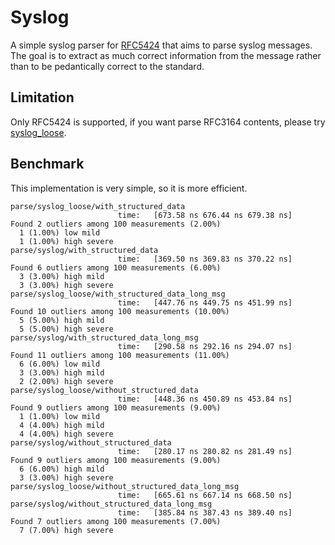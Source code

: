 # Syslog

A simple syslog parser for [RFC5424](https://tools.ietf.org/html/rfc5424) that aims to parse
syslog messages. The goal is to extract as much correct information from the message rather
than to be pedantically correct to the standard.

## Limitation
Only RFC5424 is supported, if you want parse RFC3164 contents, please try [syslog_loose](https://docs.rs/syslog_loose/).

## Benchmark
This implementation is very simple, so it is more efficient.

```text
parse/syslog_loose/with_structured_data
                        time:   [673.58 ns 676.44 ns 679.38 ns]
Found 2 outliers among 100 measurements (2.00%)
  1 (1.00%) low mild
  1 (1.00%) high severe
parse/syslog/with_structured_data
                        time:   [369.50 ns 369.83 ns 370.22 ns]
Found 6 outliers among 100 measurements (6.00%)
  3 (3.00%) high mild
  3 (3.00%) high severe
parse/syslog_loose/with_structured_data_long_msg
                        time:   [447.76 ns 449.75 ns 451.99 ns]
Found 10 outliers among 100 measurements (10.00%)
  5 (5.00%) high mild
  5 (5.00%) high severe
parse/syslog/with_structured_data_long_msg
                        time:   [290.58 ns 292.16 ns 294.07 ns]
Found 11 outliers among 100 measurements (11.00%)
  6 (6.00%) low mild
  3 (3.00%) high mild
  2 (2.00%) high severe
parse/syslog_loose/without_structured_data
                        time:   [448.36 ns 450.89 ns 453.84 ns]
Found 9 outliers among 100 measurements (9.00%)
  1 (1.00%) low mild
  4 (4.00%) high mild
  4 (4.00%) high severe
parse/syslog/without_structured_data
                        time:   [280.17 ns 280.82 ns 281.49 ns]
Found 9 outliers among 100 measurements (9.00%)
  6 (6.00%) high mild
  3 (3.00%) high severe
parse/syslog_loose/without_structured_data_long_msg
                        time:   [665.61 ns 667.14 ns 668.50 ns]
parse/syslog/without_structured_data_long_msg
                        time:   [385.84 ns 387.43 ns 389.40 ns]
Found 7 outliers among 100 measurements (7.00%)
  7 (7.00%) high severe
```
